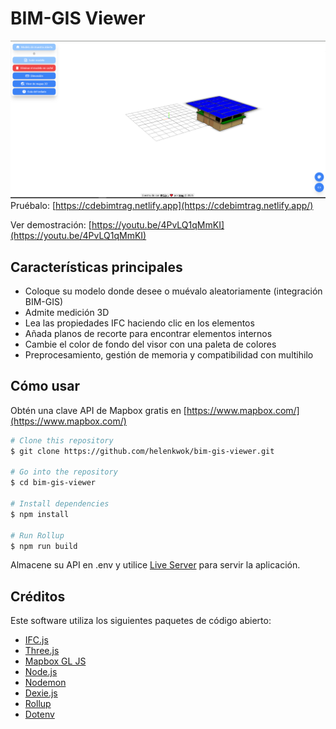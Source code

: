 # BIM-GIS Viewer

![img](BIM-GIS.png)
Pruébalo: [https://cdebimtrag.netlify.app](https://cdebimtrag.netlify.app/)

Ver demostración: [https://youtu.be/4PvLQ1qMmKI](https://youtu.be/4PvLQ1qMmKI)

## Características principales

- Coloque su modelo donde desee o muévalo aleatoriamente (integración BIM-GIS)
- Admite medición 3D
- Lea las propiedades IFC haciendo clic en los elementos
- Añada planos de recorte para encontrar elementos internos
- Cambie el color de fondo del visor con una paleta de colores
- Preprocesamiento, gestión de memoria y compatibilidad con multihilo

## Cómo usar

Obtén una clave API de Mapbox gratis en [https://www.mapbox.com/](https://www.mapbox.com/)

```bash
# Clone this repository
$ git clone https://github.com/helenkwok/bim-gis-viewer.git

# Go into the repository
$ cd bim-gis-viewer

# Install dependencies
$ npm install

# Run Rollup
$ npm run build
```

Almacene su API en .env y utilice [Live Server](https://marketplace.visualstudio.com/items?itemName=ritwickdey.LiveServer) para servir la aplicación.

## Créditos

Este software utiliza los siguientes paquetes de código abierto:

- [IFC.js](https://ifcjs.github.io/info/)
- [Three.js](https://threejs.org/)
- [Mapbox GL JS](https://www.mapbox.com/mapbox-gljs)
- [Node.js](https://nodejs.org/)
- [Nodemon](https://nodemon.io/)
- [Dexie.js](https://dexie.org/)
- [Rollup](https://rollupjs.org/guide/en/)
- [Dotenv](https://dotenv.org/)
